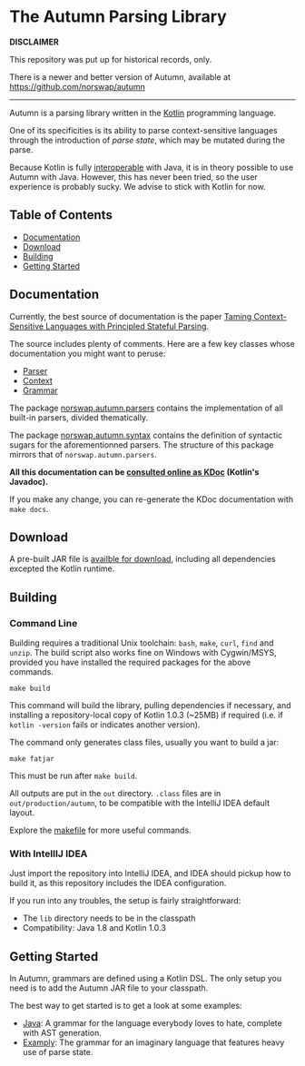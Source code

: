 # The Autumn Parsing Library

**DISCLAIMER**

This repository was put up for historical records, only.

There is a newer and better version of Autumn, available at
https://github.com/norswap/autumn

-------

Autumn is a parsing library written in the [Kotlin] programming language.

One of its specificities is its ability to parse context-sensitive languages
through the introduction of *parse state*, which may be mutated during the parse.

[Kotlin]: https://kotlinlang.org/

Because Kotlin is fully [interoperable] with Java, it is in theory possible to use
Autumn with Java. However, this has never been tried, so the user experience is probably sucky.
We advise to stick with Kotlin for now.

[interoperable]: https://kotlinlang.org/docs/reference/java-to-kotlin-interop.html

## Table of Contents

- [Documentation](#documentation)
- [Download](#download)
- [Building](#building)
- [Getting Started](#getting-started)

## Documentation

Currently, the best source of documentation is the paper
[Taming Context-Sensitive Languages with Principled Stateful Parsing][paper].

[paper]:
http://conf.researchr.org/event/sle-2016/sle-2016-papers-taming-context-sensitive-languages-with-principled-stateful-parsing

The source includes plenty of comments. Here are a few key classes whose documentation
you might want to peruse:

- [Parser](/src/norswap/autumn/Parser.kt)
- [Context](/src/norswap/autumn/Context.kt)
- [Grammar](/src/norswap/autumn/Grammar.kt)

The package [norswap.autumn.parsers](/src/norswap/autumn/parsers)
contains the implementation of all built-in parsers, divided thematically.

The package [norswap.autumn.syntax](/src/norswap/autumn/syntax)
contains the definition of syntactic sugars for the aforementionned parsers.
The structure of this package mirrors that of `norswap.autumn.parsers`.

**All this documentation can be [consulted online as KDoc][kdoc] (Kotlin's Javadoc).**

[kdoc]: http://norswap.com/autumn/kotlin

If you make any change, you can re-generate the KDoc documentation with `make docs`.

## Download

A pre-built JAR file is [availble for download][jar], including all dependencies
excepted the Kotlin runtime.

[jar]: https://github.com/norswap/autumn/releases/download/0.1.0/autumn-0.1.0-fat.jar

## Building

### Command Line


Building requires a traditional Unix toolchain: `bash`, `make`, `curl`, `find` and `unzip`.
The build script also works fine on Windows with Cygwin/MSYS, provided you have installed the
required packages for the above commands.

    make build

This command will build the library, pulling dependencies if necessary, and
installing a repository-local copy of Kotlin 1.0.3 (~25MB) if required (i.e. if
`kotlin -version` fails or indicates another version).

The command only generates class files, usually you want to build a jar:

    make fatjar
    
This must be run after `make build`.

All outputs are put in the `out` directory. `.class` files are in
`out/production/autumn`, to be compatible with the IntelliJ IDEA default layout.

Explore the [makefile](makefile) for more useful commands.

### With IntellIJ IDEA

Just import the repository into IntelliJ IDEA, and IDEA should pickup how to build it, as
this repository includes the IDEA configuration.

If you run into any troubles, the setup is fairly straightforward:

- The `lib` directory needs to be in the classpath
- Compatibility: Java 1.8 and Kotlin 1.0.3

## Getting Started

In Autumn, grammars are defined using a Kotlin DSL. The only setup you need is to add the Autumn JAR
file to your classpath.

The best way to get started is to get a look at some examples:

- [Java](/example/norswap/javag): A grammar for the language everybody loves to hate, complete
  with AST generation.
- [Examply](/example/examply): The grammar for an imaginary language that features heavy use
  of parse state.
